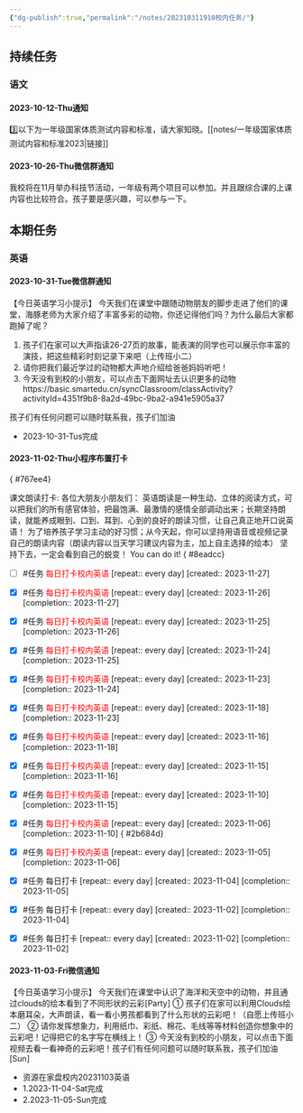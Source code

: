 ```yaml
---
{"dg-publish":true,"permalink":"/notes/202310311910校内任务/"}
---
```




## 持续任务
### 语文
#### 2023-10-12-Thu通知

<div class="transclusion internal-embed is-loaded"><div class="markdown-embed">



3️⃣以下为一年级国家体质测试内容和标准，请大家知晓。[[notes/一年级国家体质测试内容和标准2023\|链接]] 

</div></div>

#### 2023-10-26-Thu微信群通知

<div class="transclusion internal-embed is-loaded"><div class="markdown-embed">



我校将在11月举办科技节活动，一年级有两个项目可以参加。并且跟综合课的上课内容也比较符合。孩子要是感兴趣，可以参与一下。 

</div></div>

## 本期任务
### 英语
#### 2023-10-31-Tue微信群通知
【今日英语学习小提示】
今天我们在课堂中跟随动物朋友的脚步走进了他们的课堂，海豚老师为大家介绍了丰富多彩的动物，你还记得他们吗？为什么最后大家都跑掉了呢？
1. 孩子们在家可以大声指读26-27页的故事，能表演的同学也可以展示你丰富的演技，把这些精彩时刻记录下来吧（上传班小二）
2. 请你把我们最近学过的动物都大声地介绍给爸爸妈妈听吧！
3. 今天没有到校的小朋友，可以点击下面网址去认识更多的动物https://basic.smartedu.cn/syncClassroom/classActivity?activityId=4351f9b8-8a2d-49bc-9ba2-a941e5905a37 

孩子们有任何问题可以随时联系我，孩子们加油
- 2023-10-31-Tus完成
#### 2023-11-02-Thu小程序布置打卡
{ #767ee4}


课文朗读打卡:
各位大朋友小朋友们：
      英语朗读是一种生动、立体的阅读方式，可以把我们的所有感官体验，把最饱满、最激情的感情全部调动出来；长期坚持朗读，就能养成眼到、口到、耳到、心到的良好的朗读习惯，让自己真正地开口说英语！
为了培养孩子学习主动的好习惯；从今天起，你可以坚持用语音或视频记录自己的朗读内容（朗读内容以当天学习建议内容为主，加上自主选择的绘本）
坚持下去，一定会看到自己的蜕变！
You can do it!
{ #8eadcc}


- [ ] #任务 <font color=red>每日打卡校内英语</font>  [repeat:: every day]  [created:: 2023-11-27]
- [x] #任务 <font color=red>每日打卡校内英语</font>  [repeat:: every day]  [created:: 2023-11-26]  [completion:: 2023-11-27]
- [x] #任务 <font color=red>每日打卡校内英语</font>  [repeat:: every day]  [created:: 2023-11-25]  [completion:: 2023-11-26]
- [x] #任务 <font color=red>每日打卡校内英语</font>  [repeat:: every day]  [created:: 2023-11-24]  [completion:: 2023-11-25]
- [x] #任务 <font color=red>每日打卡校内英语</font>  [repeat:: every day]  [created:: 2023-11-23]  [completion:: 2023-11-24]
- [x] #任务 <font color=red>每日打卡校内英语</font>  [repeat:: every day]  [created:: 2023-11-18]  [completion:: 2023-11-23]
- [x] #任务 <font color=red>每日打卡校内英语</font>  [repeat:: every day]  [created:: 2023-11-16]  [completion:: 2023-11-18]
- [x] #任务 <font color=red>每日打卡校内英语</font>  [repeat:: every day]  [created:: 2023-11-15]  [completion:: 2023-11-16]
- [x] #任务 <font color=red>每日打卡校内英语</font>  [repeat:: every day]  [created:: 2023-11-10]  [completion:: 2023-11-15]
- [x] #任务 <font color=red>每日打卡校内英语</font>  [repeat:: every day]  [created:: 2023-11-06]  [completion:: 2023-11-10]
{ #2b684d}

- [x] #任务 <font color=red>每日打卡校内英语</font>  [repeat:: every day]  [created:: 2023-11-05]  [completion:: 2023-11-06]
- [x] #任务 每日打卡  [repeat:: every day]  [created:: 2023-11-04]  [completion:: 2023-11-05]
- [x] #任务 每日打卡  [repeat:: every day]  [created:: 2023-11-02]  [completion:: 2023-11-04]
- [x] #任务 每日打卡  [repeat:: every day]  [created:: 2023-11-02]  [completion:: 2023-11-02]
#### 2023-11-03-Fri微信通知
【今日英语学习小提示】
今天我们在课堂中认识了海洋和天空中的动物，并且通过clouds的绘本看到了不同形状的云彩[Party]
① 孩子们在家可以利用Clouds绘本磨耳朵，大声朗读，看一看小男孩都看到了什么形状的云彩吧！（自愿上传班小二）
② 请你发挥想象力，利用纸巾、彩纸、棉花、毛线等等材料创造你想象中的云彩吧！记得把它的名字写在横线上！
③ 今天没有到校的小朋友，可以点击下面视频去看一看神奇的云彩吧！孩子们有任何问题可以随时联系我，孩子们加油[Sun]
- 资源在家盘校内20231103英语
- 1.2023-11-04-Sat完成
- 2.2023-11-05-Sun完成